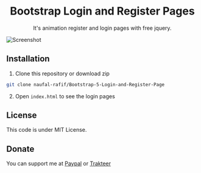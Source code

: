 <h1 align="center">Bootstrap Login and Register Pages</h1>
<p align="center">It's animation register and login pages with free jquery.</p>

![Screenshot](https://github.com/naufal-rafif/Bootstrap-5-Login-and-Register-Page/blob/master/1%20-%20Login%20and%20Register.png)

## Installation
1. Clone this repository or download zip
```bash
git clone naufal-rafif/Bootstrap-5-Login-and-Register-Page
```
2. Open `index.html` to see the login pages

## License
This code is under MIT License.

 ## Donate
 You can support me at [Paypal](https://paypal.com/naufalrafif11) or [Trakteer](https://trakteer.id/naufalrafif)
